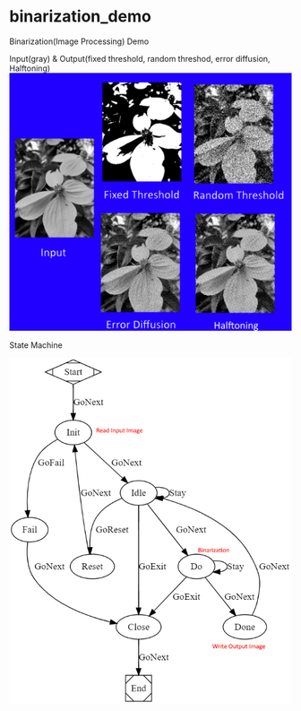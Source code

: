 # binarization_demo

Binarization(Image Processing) Demo

Input(gray) & Output(fixed threshold, random threshod, error diffusion, Halftoning)
![Screen Shot](binarization_demo.png "Screen Shot")

State Machine

![Screen Shot](binarization_demo_StateMachine.png "Screen Shot")
